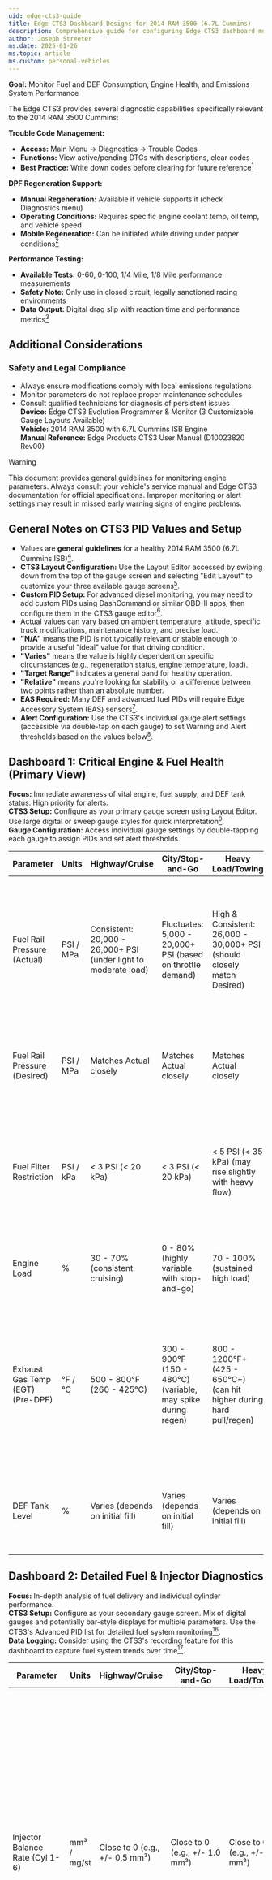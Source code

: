```yaml
---
uid: edge-cts3-guide
title: Edge CTS3 Dashboard Designs for 2014 RAM 3500 (6.7L Cummins)
description: Comprehensive guide for configuring Edge CTS3 dashboard monitor with detailed gauge layouts, diagnostics, and monitoring parameters for 2014 RAM 3500 with 6.7L Cummins engine
author: Joseph Streeter
ms.date: 2025-01-26
ms.topic: article
ms.custom: personal-vehicles
---
```


**Goal:** Monitor Fuel and DEF Consumption, Engine Health, and Emissions System Performance

The Edge CTS3 provides several diagnostic capabilities specifically relevant to the 2014 RAM 3500 Cummins:

**Trouble Code Management:**

- **Access:** Main Menu → Diagnostics → Trouble Codes
- **Functions:** View active/pending DTCs with descriptions, clear codes
- **Best Practice:** Write down codes before clearing for future reference[^31]

**DPF Regeneration Support:**

- **Manual Regeneration:** Available if vehicle supports it (check Diagnostics menu)
- **Operating Conditions:** Requires specific engine coolant temp, oil temp, and vehicle speed
- **Mobile Regeneration:** Can be initiated while driving under proper conditions[^32]

**Performance Testing:**

- **Available Tests:** 0-60, 0-100, 1/4 Mile, 1/8 Mile performance measurements
- **Safety Note:** Only use in closed circuit, legally sanctioned racing environments
- **Data Output:** Digital drag slip with reaction time and performance metrics[^33]

## Additional Considerations

### Safety and Legal Compliance

- Always ensure modifications comply with local emissions regulations
- Monitor parameters do not replace proper maintenance schedules
- Consult qualified technicians for diagnosis of persistent issues  
**Device:** Edge CTS3 Evolution Programmer & Monitor (3 Customizable Gauge Layouts Available)  
**Vehicle:** 2014 RAM 3500 with 6.7L Cummins ISB Engine  
**Manual Reference:** Edge Products CTS3 User Manual (D10023820 Rev00)

> [!WARNING]
> This document provides general guidelines for monitoring engine parameters. Always consult your vehicle's service manual and Edge CTS3 documentation for official specifications. Improper monitoring or alert settings may result in missed early warning signs of engine problems.

## General Notes on CTS3 PID Values and Setup

- Values are **general guidelines** for a healthy 2014 RAM 3500 (6.7L Cummins ISB)[^1].
- **CTS3 Layout Configuration:** Use the Layout Editor accessed by swiping down from the top of the gauge screen and selecting "Edit Layout" to customize your three available gauge screens[^2].
- **Custom PID Setup:** For advanced diesel monitoring, you may need to add custom PIDs using DashCommand or similar OBD-II apps, then configure them in the CTS3 gauge editor[^3].
- Actual values can vary based on ambient temperature, altitude, specific truck modifications, maintenance history, and precise load.
- **"N/A"** means the PID is not typically relevant or stable enough to provide a useful "ideal" value for that driving condition.
- **"Varies"** means the value is highly dependent on specific circumstances (e.g., regeneration status, engine temperature, load).
- **"Target Range"** indicates a general band for healthy operation.
- **"Relative"** means you're looking for stability or a difference between two points rather than an absolute number.
- **EAS Required:** Many DEF and advanced fuel PIDs will require Edge Accessory System (EAS) sensors[^4].
- **Alert Configuration:** Use the CTS3's individual gauge alert settings (accessible via double-tap on each gauge) to set Warning and Alert thresholds based on the values below[^5].

## Dashboard 1: Critical Engine & Fuel Health (Primary View)

**Focus:** Immediate awareness of vital engine, fuel supply, and DEF tank status. High priority for alerts.  
**CTS3 Setup:** Configure as your primary gauge screen using Layout Editor. Use large digital or sweep gauge styles for quick interpretation[^6].  
**Gauge Configuration:** Access individual gauge settings by double-tapping each gauge to assign PIDs and set alert thresholds.

| Parameter | Units | Highway/Cruise | City/Stop-and-Go | Heavy Load/Towing | Notes |
|-----------|-------|----------------|------------------|-------------------|-------|
| Fuel Rail Pressure (Actual) | PSI / MPa | Consistent: 20,000 - 26,000+ PSI (under light to moderate load) | Fluctuates: 5,000 - 20,000+ PSI (based on throttle demand) | High & Consistent: 26,000 - 30,000+ PSI (should closely match Desired) | **Crucial.** Look for stability. Major drops under load, or inability to match "Desired" pressure, indicate fuel supply/pump/injector issues[^7]. **CTS3 Alert:** Set Warning at 5,000 PSI below desired, Alert at 10,000 PSI below desired, or for erratic fluctuations. |
| Fuel Rail Pressure (Desired) | PSI / MPa | Matches Actual closely | Matches Actual closely | Matches Actual closely | This is what the ECM commands. Should track Actual pressure very closely. A large, sustained gap (Actual < Desired) is problematic[^8]. |
| Fuel Filter Restriction | PSI / kPa | < 3 PSI (< 20 kPa) | < 3 PSI (< 20 kPa) | < 5 PSI (< 35 kPa) (may rise slightly with heavy flow) | **If available via EAS.** Indicates filter health. Values steadily increasing over time or above these suggest a dirty filter needing replacement[^9]. **CTS3 Alert:** Set Warning at 5 PSI, Alert at 8-10 PSI (or equivalent kPa). |
| Engine Load | % | 30 - 70% (consistent cruising) | 0 - 80% (highly variable with stop-and-go) | 70 - 100% (sustained high load) | Provides context for other PIDs. Higher load generally means higher fuel pressure, DEF dosing, and EGTs[^10]. |
| Exhaust Gas Temp (EGT) (Pre-DPF) | °F / °C | 500 - 800°F (260 - 425°C) | 300 - 900°F (150 - 480°C) (variable, may spike during regen) | 800 - 1200°F+ (425 - 650°C+) (can hit higher during hard pull/regen) | Monitors exhaust health. High sustained temps without regen or load can indicate issues. Will spike much higher (1000-1400°F+) during active DPF regeneration[^11]. **CTS3 Alert:** Set Warning at 1200°F, Alert at 1300°F+ for sustained temps outside of active regeneration. |
| DEF Tank Level | % | Varies (depends on initial fill) | Varies (depends on initial fill) | Varies (depends on initial fill) | **Crucial to avoid derates.** Simply tracks fluid level. **CTS3 Alert:** Set Warning at 25%, Alert at 10% to prevent vehicle derate conditions[^12]. |

## Dashboard 2: Detailed Fuel & Injector Diagnostics

**Focus:** In-depth analysis of fuel delivery and individual cylinder performance.  
**CTS3 Setup:** Configure as your secondary gauge screen. Mix of digital gauges and potentially bar-style displays for multiple parameters. Use the CTS3's Advanced PID list for detailed fuel system monitoring[^13].  
**Data Logging:** Consider using the CTS3's recording feature for this dashboard to capture fuel system trends over time[^14].

| Parameter | Units | Highway/Cruise | City/Stop-and-Go | Heavy Load/Towing | Notes |
|-----------|-------|----------------|------------------|-------------------|-------|
| Injector Balance Rate (Cyl 1-6) | mm³ / mg/st | Close to 0 (e.g., +/- 0.5 mm³) | Close to 0 (e.g., +/- 1.0 mm³) | Close to 0 (e.g., +/- 0.5 mm³) | **Diagnostic for injector health.** ECM adjusts fuel to individual cylinders for smooth idle/operation. Look for consistent large deviations (+/- 3-5 mm³ or more, depending on OEM spec) on any cylinder, which indicates a weak or failing injector[^15]. **Note:** CTS3 may access this via Diagnostics menu for Duramax; for Cummins, may require custom PID setup. |
| Low Pressure Fuel Pump (LPFP) Pressure | PSI | 8 - 15 PSI (consistent) | 8 - 15 PSI (consistent) | 8 - 15 PSI (consistent, even under flow) | **If available.** Monitors the lift pump. Low pressure can starve the CP3 pump, leading to rail pressure issues[^16]. **CTS3 Alert:** Set Warning below 8 PSI, Alert below 6 PSI. |
| Fuel Temperature | °F / °C | 80 - 150°F (27 - 65°C) | 80 - 180°F (27 - 82°C) (can climb in stop-and-go) | 100 - 200°F+ (38 - 93°C+) (can climb higher due to return fuel heat) | High fuel temps reduce lubricity and density, impacting performance and potentially stressing components. Consistent temps above 200°F (93°C) could be a concern[^17]. |
| Boost Pressure | PSI | 0 - 15 PSI (cruising, depending on terrain) | 0 - 25 PSI (spikes during acceleration) | 25 - 40+ PSI (sustained, dependent on load) | Indicates turbocharger performance and engine demand. Higher boost means more air, requiring more fuel[^18]. |
| Average MPG (Current Trip) | MPG | 15 - 22 MPG (highly variable based on speed, terrain, mods) | 10 - 16 MPG (highly variable based on traffic, idling) | 7 - 12 MPG (highly variable based on weight, terrain, speed) | Your real-time efficiency meter. Sudden drops without explanation (e.g., heavy headwind, major load change) can indicate an issue. Track via CTS3's built-in MPG calculation. |
| Distance to Empty (Fuel) | Miles | Relative to tank size & current MPG | Relative to tank size & current MPG | Relative to tank size & current MPG | Practical for trip planning. Available as standard PID on CTS3. |

## Dashboard 3: DEF, SCR & DPF System Health

**Focus:** Emissions system performance, especially DEF consumption efficiency and DPF regeneration status. Requires most EAS sensors.  
**CTS3 Setup:** Configure as your third gauge screen with focus on comparative readings and temperatures. May require EAS Universal Sensor Input modules for custom PIDs[^19].  
**Advanced Features:** Consider using the CTS3's DPF regeneration monitoring capabilities if available for your vehicle year[^20].

| Parameter | Units | Highway/Cruise | City/Stop-and-Go | Heavy Load/Towing | Notes |
|-----------|-------|----------------|------------------|-------------------|-------|
| NOx Sensor 1 (Pre-SCR) | ppm | 100 - 600 ppm (variable with load, lower at cruise) | 50 - 800 ppm (highly variable with acceleration/deceleration) | 300 - 1000+ ppm (higher with heavier load) | **If available via EAS.** Engine-out NOx. Provides a baseline for the SCR's work. Higher load = higher NOx[^21]. |
| NOx Sensor 2 (Post-SCR) | ppm | < 50 ppm (often < 10-20 ppm) | < 100 ppm (often < 20-50 ppm, variable) | < 100 ppm (should be significantly lower than Pre-SCR) | **If available via EAS. CRITICAL.** Indicates SCR catalyst efficiency. This value *must* be significantly lower than Pre-SCR NOx. If it's similar, your SCR system is not working (bad catalyst, bad DEF dosing, low DEF quality)[^22]. **CTS3 Alert:** Set Warning if Post-SCR NOx > 100 ppm, Alert if approaching Pre-SCR values. |
| Exhaust Gas Temp (EGT) (Pre-SCR) | °F / °C | 500 - 800°F (260 - 425°C) | 300 - 900°F (150 - 480°C) | 800 - 1200°F+ (425 - 650°C+) | **If available via EAS.** Important for SCR and DPF operation. SCR requires minimum temps to function[^23]. Will spike during regeneration. |
| Exhaust Gas Temp (EGT) (Post-SCR) | °F / °C | 500 - 800°F (260 - 425°C) | 300 - 900°F (150 - 480°C) | 800 - 1200°F+ (425 - 650°C+) | **If available via EAS.** Should be similar to Pre-SCR EGT, with some drop across the catalyst. High temps indicate active regeneration. |
| DPF Soot Load | % / grams | Low (e.g., < 20%) | Gradually increasing (starts low, builds with idling/city driving) | Low (active/passive regeneration likely) | **If available.** Indicates how full your DPF is. Will decrease rapidly during active regeneration. High soot load triggers more frequent regenerations[^24]. Can be a useful indicator of driving style impacting regen frequency. |
| DEF Dosing Rate | g/hr / ml/min | Varies significantly with load, RPM, and EGT. Look for consistency and "reasonableness." | Varies significantly. Will be low at idle, higher under load. | High (higher load demands more DEF) | **If available via EAS.** Indicates how much DEF the system is injecting. Too high = excessive consumption. Too low (when it should be dosing) = potential clogging or pump issue[^25]. Compare to engine load/NOx levels. |

### Important Reminders for Optimal CTS3 Monitoring

1. **EAS Sensors are Key:** For most of the specific DEF parameters (NOx, detailed EGTs, DEF pressure/flow), you will need to purchase and install Edge Accessory System (EAS) sensors that connect to your CTS3[^26]. The CTS3 will automatically detect new EAS devices when connected before boot-up.

2. **CTS3 Layout Configuration:**
   - **Access Layout Editor:** Swipe down from the top of the gauge screen and select "Edit Layout"
   - **Three Layouts Available:** Configure each for different monitoring purposes
   - **Gauge Customization:** Double-tap individual gauges to assign PIDs, set units, and configure alerts
   - **Theme Settings:** Customize colors and transparency via the pull-down menu[^27]

3. **Alert Setup:** Use the CTS3's individual gauge alert settings to set Warning and Alert thresholds. Access via double-tap on each gauge, then use the alert icon to configure:
   - **Alerts On/Off** toggle
   - **Alert Sounds On/Off** toggle  
   - **Warning threshold values**
   - **Alert threshold values**[^28]

4. **Data Logging:** Utilize the CTS3's recording feature to log vehicle data:
   - **Start Recording:** Pull down menu → Press Record button
   - **Stop Recording:** Press Stop button when sufficient data is gathered
   - **LED Indicator:** Red LED above recording icon shows active recording
   - **Data Analysis:** Use Edge's DataViewer software on PC to analyze recorded logs[^29]

5. **Learn Your Truck:** Pay attention to your truck's "normal" operating ranges for a few weeks without issues. These provided values are guidelines; your specific vehicle might have slightly different baseline numbers due to manufacturing tolerances, age, or modifications.

6. **Update Management:** Keep your CTS3 updated:
   - **Wi-Fi Updates:** Connect to Wi-Fi and use "Check for Updates" in Settings
   - **USB Updates:** Use Update Agent 1.0 software downloadable from Edge Products website[^30]

### Maintenance Intervals

Regular monitoring should complement, not replace, scheduled maintenance:

- **Fuel Filter:** Replace every 15,000-20,000 miles or as indicated by restriction readings
- **DEF System:** Use only ISO 22241-compliant DEF fluid[^34]
- **DPF Cleaning:** Professional cleaning may be required every 100,000-150,000 miles

## References and Footnotes

[^1]: Cummins Inc. (2014). ISB 6.7 Engine Owner's Manual. Cummins Inc.

[^2]: Edge Products. (2024). CTS3 Evolution Programmer & Monitor User Manual. Document ID: D10023820 Rev00. Edge Products LLC.

[^3]: Palmer Performance Engineering. (2024). DashCommand OBD-II Software and Custom PID Configuration Guide. Palmer Performance Engineering.

[^4]: Edge Products. (2024). Edge Accessory System (EAS) Installation and Setup Guide. Page 44-47. EAS sensors automatically detected when connected before device boot-up. Edge Products LLC.

[^5]: Edge Products. (2024). CTS3 User Manual - Individual Gauge Setup. Page 29-30. Alert settings accessible via double-tap on gauges, includes warning/alert thresholds and sound configuration. Edge Products LLC.

[^6]: Edge Products. (2024). CTS3 User Manual - Gauge Layouts. Page 23-24. Layout Editor accessed via pull-down menu from gauge screen, supports three customizable layouts. Edge Products LLC.

[^7]: Bosch. (2016). Common Rail Fuel Injection Systems. Robert Bosch GmbH. High-pressure fuel systems operate at pressures up to 30,000+ PSI and require precise pressure control for optimal performance.

[^8]: SAE International. (2018). "Diesel Fuel Injection Systems - Performance and Diagnostics." SAE Technical Paper 2018-01-0123.

[^9]: Fleetguard. (2020). Heavy Duty Filtration Guide. Cummins Filtration Inc. Fuel filter restriction above 10 PSI can significantly impact engine performance.

[^10]: EPA. (2010). "Diesel Engine Load Factors and Emission Rates." Environmental Protection Agency Technical Report EPA-420-F-10-027.

[^11]: Johnson Matthey. (2019). Diesel Particulate Filter Technology and Applications. Johnson Matthey PLC.

[^12]: ISO. (2018). ISO 22241-1:2019 Diesel engines — NOx reduction agent AUS 32. International Organization for Standardization.

[^13]: Edge Products. (2024). CTS3 User Manual - Advanced PID Lists. Page 29. Advanced PID selection available for detailed fuel system monitoring. Edge Products LLC.

[^14]: Edge Products. (2024). CTS3 User Manual - Recording Function. Page 33. Data logging feature accessed via pull-down menu on gauge screen. Edge Products LLC.

[^15]: Cummins Inc. (2015). "Fuel System Diagnostics and Troubleshooting Guide." Service Manual 4021477. Injector balance rates indicate individual cylinder performance and injector health.

[^16]: Delphi Technologies. (2017). Diesel Fuel System Components and Operation. Delphi Technologies PLC.

[^17]: ASTM International. (2020). ASTM D975 Standard Specification for Diesel Fuel Oils. ASTM International.

[^18]: Honeywell Garrett. (2018). Turbocharger Technology for Heavy-Duty Applications. Honeywell International Inc.

[^19]: Edge Products. (2024). CTS3 User Manual - EAS Universal Sensor Input. Page 45-46. Custom PID setup for non-EAS sensors using voltage scaling and custom calibrations. Edge Products LLC.

[^20]: Edge Products. (2024). CTS3 User Manual - Manual Regeneration. Page 49-50. DPF regeneration support available for compatible vehicles through Diagnostics menu. Edge Products LLC.

[^21]: EPA. (2007). "Diesel Exhaust Aftertreatment Systems." Environmental Protection Agency Technical Bulletin EPA-420-F-07-044.

[^22]: BASF. (2019). SCR Catalyst Technology for Diesel Emissions Control. BASF Corporation.

[^23]: Corning. (2020). Diesel Particulate Filter Substrates and Technology. Corning Incorporated.

[^24]: AVL. (2018). "DPF Soot Loading and Regeneration Strategies." AVL Technical Paper 2018-28-0023.

[^25]: Tenneco. (2019). DEF Dosing Systems and SCR Performance Optimization. Tenneco Inc.

[^26]: Edge Products. (2024). CTS3 User Manual - EAS Device Instructions. Page 44-47. EAS accessories automatically detected and configured when connected before device startup. Edge Products LLC.

[^27]: Edge Products. (2024). CTS3 User Manual - Theme Settings. Page 25. Gauge element color and transparency customization available via pull-down menu. Edge Products LLC.

[^28]: Edge Products. (2024). CTS3 User Manual - Alert Settings. Page 30. Individual gauge alert configuration includes warning/alert thresholds, sounds, and visual indicators. Edge Products LLC.

[^29]: Edge Products. (2024). CTS3 User Manual - Recording and DataViewer. Page 33-34. Data logging with PC analysis using DataViewer software for trend analysis and diagnostics. Edge Products LLC.

[^30]: Edge Products. (2024). CTS3 User Manual - Update Software. Page 12-13. Update Agent 1.0 available for download from Edge Products website for device updates via USB or Wi-Fi. Edge Products LLC.

[^31]: Edge Products. (2024). CTS3 User Manual - Trouble Codes. Page 48. Diagnostic trouble code viewing and clearing functionality with code descriptions. Edge Products LLC.

[^32]: Edge Products. (2024). CTS3 User Manual - Manual Regeneration. Page 49-50. DPF regeneration support including mobile regeneration for compatible diesel vehicles. Edge Products LLC.

[^33]: Edge Products. (2024). CTS3 User Manual - Performance Tests. Page 14-15. 0-60, 0-100, quarter-mile, and eighth-mile testing with digital drag slip output. For closed-course use only. Edge Products LLC.

[^34]: API. (2019). "Diesel Exhaust Fluid Quality Standards and Specifications." American Petroleum Institute Bulletin API-1509.
